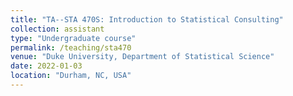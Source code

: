 ```yaml
---
title: "TA--STA 470S: Introduction to Statistical Consulting"
collection: assistant
type: "Undergraduate course"
permalink: /teaching/sta470
venue: "Duke University, Department of Statistical Science"
date: 2022-01-03
location: "Durham, NC, USA"
---
```


